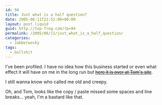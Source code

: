 ```yaml
---
id: 94
title: Just what is a half question?
date: 2005-06-11T22:52:00+00:00
layout: post.liquid
guid: http://top-frog.com/?p=94
permalink: /2005/06/11/just_what_is_a_half_question/
categories:
  - Jabberwocky
tags:
  - bullshit
---
```

I've been profiled. I have no idea how this business started or even what effect it will have on me in the long run but ~~[here it is over at Tom's site](http://www.milkbasilica.com/archives/shawn-parker-aka-gippy!)~~.

I still wanna know who called me old and creepy.

Oh, and Tom, looks like the copy / paste missed some spaces and line breaks… yeah, I'm a bastard like that.
